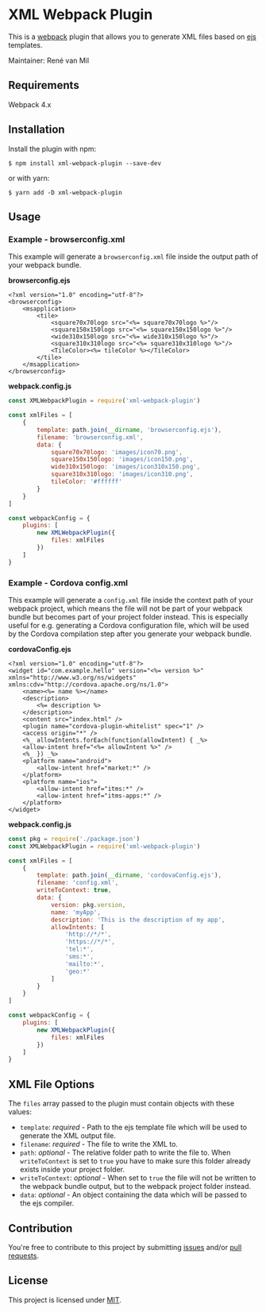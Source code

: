 # XML Webpack Plugin

This is a [webpack](https://webpack.js.org) plugin that allows you to generate XML files based on [ejs](http://ejs.co) templates.

Maintainer: René van Mil


## Requirements

Webpack 4.x


## Installation

Install the plugin with npm:
```shell
$ npm install xml-webpack-plugin --save-dev
```

or with yarn:
```shell
$ yarn add -D xml-webpack-plugin
```


## Usage


### Example - browserconfig.xml

This example will generate a `browserconfig.xml` file inside the output path of your webpack bundle.

__browserconfig.ejs__

```text
<?xml version="1.0" encoding="utf-8"?>
<browserconfig>
    <msapplication>
        <tile>
            <square70x70logo src="<%= square70x70logo %>"/>
            <square150x150logo src="<%= square150x150logo %>"/>
            <wide310x150logo src="<%= wide310x150logo %>"/>
            <square310x310logo src="<%= square310x310logo %>"/>
            <TileColor><%= tileColor %></TileColor>
        </tile>
    </msapplication>
</browserconfig>
```


__webpack.config.js__

```javascript
const XMLWebpackPlugin = require('xml-webpack-plugin')

const xmlFiles = [
    {
        template: path.join(__dirname, 'browserconfig.ejs'),
        filename: 'browserconfig.xml',
        data: {
            square70x70logo: 'images/icon70.png',
            square150x150logo: 'images/icon150.png',
            wide310x150logo: 'images/icon310x150.png',
            square310x310logo: 'images/icon310.png',
            tileColor: '#ffffff'
        }
    }
]

const webpackConfig = {
    plugins: [
        new XMLWebpackPlugin({
            files: xmlFiles
        })
    ]
}
```


### Example - Cordova config.xml

This example will generate a `config.xml` file inside the context path of your webpack project, which means the file will not be part of your webpack bundle but becomes part of your project folder instead. This is especially useful for e.g. generating a Cordova configuration file, which will be used by the Cordova compilation step after you generate your webpack bundle.


__cordovaConfig.ejs__

```text
<?xml version="1.0" encoding="utf-8"?>
<widget id="com.example.hello" version="<%= version %>" xmlns="http://www.w3.org/ns/widgets" xmlns:cdv="http://cordova.apache.org/ns/1.0">
    <name><%= name %></name>
    <description>
        <%= description %>
    </description>
    <content src="index.html" />
    <plugin name="cordova-plugin-whitelist" spec="1" />
    <access origin="*" />
    <%_ allowIntents.forEach(function(allowIntent) { _%>
    <allow-intent href="<%= allowIntent %>" />
    <%_ }) _%>
    <platform name="android">
        <allow-intent href="market:*" />
    </platform>
    <platform name="ios">
        <allow-intent href="itms:*" />
        <allow-intent href="itms-apps:*" />
    </platform>
</widget>
```


__webpack.config.js__

```javascript
const pkg = require('./package.json')
const XMLWebpackPlugin = require('xml-webpack-plugin')

const xmlFiles = [
    {
        template: path.join(__dirname, 'cordovaConfig.ejs'),
        filename: 'config.xml',
        writeToContext: true,
        data: {
            version: pkg.version,
            name: 'myApp',
            description: 'This is the description of my app',
            allowIntents: [
                'http://*/*',
                'https://*/*',
                'tel:*',
                'sms:*',
                'mailto:*',
                'geo:*'
            ]
        }
    }
]

const webpackConfig = {
    plugins: [
        new XMLWebpackPlugin({
            files: xmlFiles
        })
    ]
}
```


## XML File Options

The `files` array passed to the plugin must contain objects with these values:


- `template`: *required* - Path to the ejs template file which will be used to generate the XML output file.
- `filename`: *required* - The file to write the XML to.
- `path`: *optional* - The relative folder path to write the file to. When `writeToContext` is set to `true` you have to make sure this folder already exists inside your project folder.
- `writeToContext`: *optional* - When set to `true` the file will not be written to the webpack bundle output, but to the webpack project folder instead.
- `data`: *optional* - An object containing the data which will be passed to the ejs compiler.


## Contribution

You're free to contribute to this project by submitting [issues](https://github.com/rvanmil/xml-webpack-plugin/issues) and/or [pull requests](https://github.com/rvanmil/xml-webpack-plugin/pulls).


## License

This project is licensed under [MIT](https://github.com/rvanmil/xml-webpack-plugin/blob/master/LICENSE).
